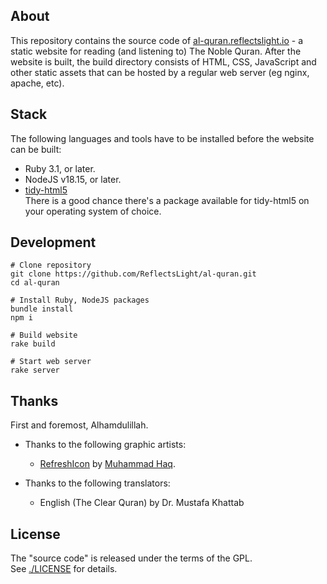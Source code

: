 ## About

This repository contains the source code of
[al-quran.reflectslight.io](https://al-quran.reflectslight.io) -
a static website for reading (and listening to) The Noble Quran.
After the website is built, the build directory consists of HTML,
CSS, JavaScript and other static assets that can be hosted by a
regular web server (eg nginx, apache, etc).

## Stack

The following languages and tools have to be installed before
the website can be built:

* Ruby 3.1, or later.
* NodeJS v18.15, or later.
* [tidy-html5](https://github.com/htacg/tidy-html5) <br>
  There is a good chance there's a package available for
  tidy-html5 on your operating system of choice.

## Development

    # Clone repository
    git clone https://github.com/ReflectsLight/al-quran.git
    cd al-quran

    # Install Ruby, NodeJS packages
    bundle install
    npm i

    # Build website
    rake build

    # Start web server
    rake server

## Thanks

First and foremost, Alhamdulillah.

* Thanks to the following graphic artists:
    - [RefreshIcon](/src/js/components/Icon.tsx)
      by
      [Muhammad Haq](https://freeicons.io/profile/823).

* Thanks to the following translators:
    - English (The Clear Quran) by Dr. Mustafa Khattab

## License

The "source code" is released under the terms of the GPL. <br>
See [./LICENSE](./LICENSE) for details.
